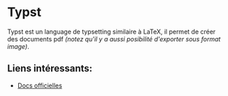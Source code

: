 # Typst

Typst est un language de typsetting similaire  à LaTeX, il permet de créer des documents pdf *(notez qu'il y a aussi posibilité d'exporter sous format image)*.

## Liens intéressants:

- [Docs officielles](https://typst.app/docs)


